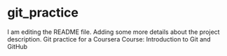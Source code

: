 # git_practice
I am editing the README file. Adding some more details about the project description.
Git practice for a Coursera Course: Introduction to Git and GitHub
